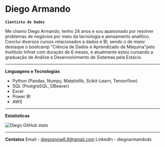 # Diego Armando

**`Cientista de Dados`**

Me chamo Diego Armando, tenho 24 anos e sou apaixonado por resolver problemas de negócios por meio da tecnologia e pensamento analítico. Concluí diversos cursos relacionados a dados e BI, sendo o de maior destaque o bootcamp "Ciência de Dados e Aprendizado de Máquina"pelo Insitituto Infnet com duração de 6 meses, e atualmente estou cursando a graduação de Análise e Desenvolvimento de Sistemas pela Estácio. 

---

**Linguagens e Tecnologias**
- Python (Pandas, Numpy, Matplotlib, Scikit-Learn, Tensorflow)
- SQL (PostgreSQL, DBeaver)
- Excel
- Power BI
- AWS
---
**Estatísticas**

![Diego GitHub stats](https://github-readme-stats.vercel.app/api?username=DieGod-ds&show_icons=true&theme=graywhite&locale=pt-br)

---
**Contatos**
Email - diegosnow6.9@gmail.com
LinkedIn - diegoarmandods
